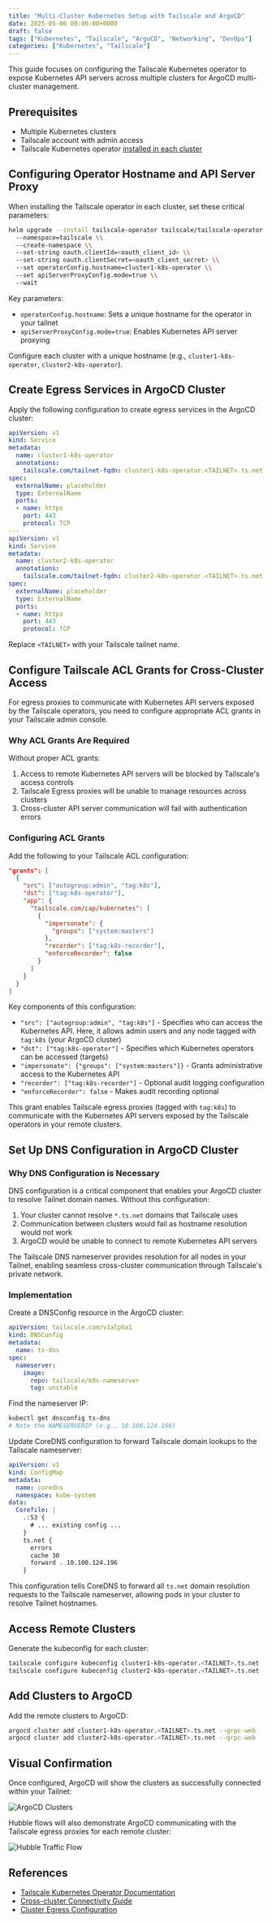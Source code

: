 ```yaml
---
title: "Multi-Cluster Kubernetes Setup with Tailscale and ArgoCD"
date: 2025-05-06 00:00:00+0000
draft: false
tags: ["Kubernetes", "Tailscale", "ArgoCD", "Networking", "DevOps"]
categories: ["Kubernetes", "Tailscale"]
---
```


This guide focuses on configuring the Tailscale Kubernetes operator to expose Kubernetes API servers across multiple clusters for ArgoCD multi-cluster management.

## Prerequisites

- Multiple Kubernetes clusters
- Tailscale account with admin access
- Tailscale Kubernetes operator [installed in each cluster](https://tailscale.com/kb/1185/kubernetes/)

## Configuring Operator Hostname and API Server Proxy

When installing the Tailscale operator in each cluster, set these critical parameters:

```bash
helm upgrade --install tailscale-operator tailscale/tailscale-operator \\
  --namespace=tailscale \\
  --create-namespace \\
  --set-string oauth.clientId=<oauth_client_id> \\
  --set-string oauth.clientSecret=<oauth_client_secret> \\
  --set operatorConfig.hostname=cluster1-k8s-operator \\
  --set apiServerProxyConfig.mode=true \\
  --wait
```

Key parameters:
- `operatorConfig.hostname`: Sets a unique hostname for the operator in your tailnet
- `apiServerProxyConfig.mode=true`: Enables Kubernetes API server proxying

Configure each cluster with a unique hostname (e.g., `cluster1-k8s-operator`, `cluster2-k8s-operator`).

## Create Egress Services in ArgoCD Cluster

Apply the following configuration to create egress services in the ArgoCD cluster:

```yaml
apiVersion: v1
kind: Service
metadata:
  name: cluster1-k8s-operator
  annotations:
    tailscale.com/tailnet-fqdn: cluster1-k8s-operator.<TAILNET>.ts.net
spec:
  externalName: placeholder
  type: ExternalName
  ports:
  - name: https
    port: 443
    protocol: TCP
---
apiVersion: v1
kind: Service
metadata:
  name: cluster2-k8s-operator
  annotations:
    tailscale.com/tailnet-fqdn: cluster2-k8s-operator.<TAILNET>.ts.net
spec:
  externalName: placeholder
  type: ExternalName
  ports:
  - name: https
    port: 443
    protocol: TCP
```

Replace `<TAILNET>` with your Tailscale tailnet name.

## Configure Tailscale ACL Grants for Cross-Cluster Access

For egress proxies to communicate with Kubernetes API servers exposed by the Tailscale operators, you need to configure appropriate ACL grants in your Tailscale admin console.

### Why ACL Grants Are Required

Without proper ACL grants:
1. Access to remote Kubernetes API servers will be blocked by Tailscale\'s access controls
2. Tailscale Egress proxies will be unable to manage resources across clusters
3. Cross-cluster API server communication will fail with authentication errors

### Configuring ACL Grants

Add the following to your Tailscale ACL configuration:

```json
"grants": [
  {
    "src": ["autogroup:admin", "tag:k8s"],
    "dst": ["tag:k8s-operator"],
    "app": {
      "tailscale.com/cap/kubernetes": [
        {
          "impersonate": {
            "groups": ["system:masters"]
          },
          "recorder": ["tag:k8s-recorder"],
          "enforceRecorder": false
        }
      ]
    }
  }
]
```

Key components of this configuration:

- `"src": ["autogroup:admin", "tag:k8s"]` - Specifies who can access the Kubernetes API. Here, it allows admin users and any node tagged with `tag:k8s` (your ArgoCD cluster)
- `"dst": ["tag:k8s-operator"]` - Specifies which Kubernetes operators can be accessed (targets)
- `"impersonate": {"groups": ["system:masters"]}` - Grants administrative access to the Kubernetes API
- `"recorder": ["tag:k8s-recorder"]` - Optional audit logging configuration
- `"enforceRecorder": false` - Makes audit recording optional

This grant enables Tailscale egress proxies (tagged with `tag:k8s`) to communicate with the Kubernetes API servers exposed by the Tailscale operators in your remote clusters.

## Set Up DNS Configuration in ArgoCD Cluster

### Why DNS Configuration is Necessary

DNS configuration is a critical component that enables your ArgoCD cluster to resolve Tailnet domain names. Without this configuration:

1. Your cluster cannot resolve `*.ts.net` domains that Tailscale uses
2. Communication between clusters would fail as hostname resolution would not work
3. ArgoCD would be unable to connect to remote Kubernetes API servers

The Tailscale DNS nameserver provides resolution for all nodes in your Tailnet, enabling seamless cross-cluster communication through Tailscale\'s private network.

### Implementation

Create a DNSConfig resource in the ArgoCD cluster:

```yaml
apiVersion: tailscale.com/v1alpha1
kind: DNSConfig
metadata:
  name: ts-dns
spec:
  nameserver:
    image:
      repo: tailscale/k8s-nameserver
      tag: unstable
```

Find the nameserver IP:

```bash
kubectl get dnsconfig ts-dns
# Note the NAMESERVERIP (e.g., 10.100.124.196)
```

Update CoreDNS configuration to forward Tailscale domain lookups to the Tailscale nameserver:

```yaml
apiVersion: v1
kind: ConfigMap
metadata:
  name: coredns
  namespace: kube-system
data:
  Corefile: |
    .:53 {
      # ... existing config ...
    }
    ts.net {
      errors
      cache 30
      forward . 10.100.124.196
    }
```

This configuration tells CoreDNS to forward all `ts.net` domain resolution requests to the Tailscale nameserver, allowing pods in your cluster to resolve Tailnet hostnames.

## Access Remote Clusters

Generate the kubeconfig for each cluster:

```bash
tailscale configure kubeconfig cluster1-k8s-operator.<TAILNET>.ts.net
tailscale configure kubeconfig cluster2-k8s-operator.<TAILNET>.ts.net
```

## Add Clusters to ArgoCD

Add the remote clusters to ArgoCD:

```bash
argocd cluster add cluster1-k8s-operator.<TAILNET>.ts.net --grpc-web
argocd cluster add cluster2-k8s-operator.<TAILNET>.ts.net --grpc-web
```

## Visual Confirmation

Once configured, ArgoCD will show the clusters as successfully connected within your Tailnet:

![ArgoCD Clusters](argo-clusters.png)

Hubble flows will also demonstrate ArgoCD communicating with the Tailscale egress proxies for each remote cluster:

![Hubble Traffic Flow](traffic-flow.png)

## References

- [Tailscale Kubernetes Operator Documentation](https://tailscale.com/kb/1185/kubernetes/)
- [Cross-cluster Connectivity Guide](https://tailscale.com/kb/1442/kubernetes-operator-cross-cluster)
- [Cluster Egress Configuration](https://tailscale.com/kb/1438/kubernetes-operator-cluster-egress) 